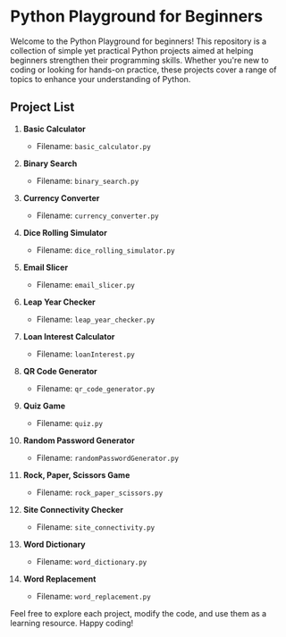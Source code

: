 # Python Playground for Beginners

Welcome to the Python Playground for beginners! This repository is a collection of simple yet practical Python projects aimed at helping beginners strengthen their programming skills. Whether you're new to coding or looking for hands-on practice, these projects cover a range of topics to enhance your understanding of Python.

## Project List

1. **Basic Calculator**
   - Filename: `basic_calculator.py`

2. **Binary Search**
   - Filename: `binary_search.py`

3. **Currency Converter**
   - Filename: `currency_converter.py`

4. **Dice Rolling Simulator**
   - Filename: `dice_rolling_simulator.py`

5. **Email Slicer**
   - Filename: `email_slicer.py`

6. **Leap Year Checker**
   - Filename: `leap_year_checker.py`

7. **Loan Interest Calculator**
   - Filename: `loanInterest.py`

8. **QR Code Generator**
   - Filename: `qr_code_generator.py`

9. **Quiz Game**
   - Filename: `quiz.py`

10. **Random Password Generator**
    - Filename: `randomPasswordGenerator.py`

11. **Rock, Paper, Scissors Game**
    - Filename: `rock_paper_scissors.py`

12. **Site Connectivity Checker**
    - Filename: `site_connectivity.py`

13. **Word Dictionary**
    - Filename: `word_dictionary.py`

14. **Word Replacement**
    - Filename: `word_replacement.py`

Feel free to explore each project, modify the code, and use them as a learning resource. Happy coding!
